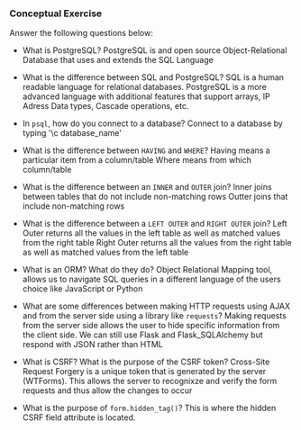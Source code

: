 ### Conceptual Exercise

Answer the following questions below:

- What is PostgreSQL?
PostgreSQL is and open source Object-Relational Database that uses and extends the SQL Language

- What is the difference between SQL and PostgreSQL?
SQL is a human readable language for relational databases. PostgreSQL is a more advanced language with additional features that support arrays, IP Adress Data types, Cascade operations, etc.

- In `psql`, how do you connect to a database?
Connect to a database by typing '\c database_name'

- What is the difference between `HAVING` and `WHERE`?
Having means a particular item from a column/table 
Where means from which column/table

- What is the difference between an `INNER` and `OUTER` join?
Inner joins between tables that do not include non-matching rows
Outter joins that include non-matching rows

- What is the difference between a `LEFT OUTER` and `RIGHT OUTER` join?
Left Outer returns all the values in the left table as well as matched values from the right table 
Right Outer returns all the values from the right table as well as matched values from the left table

- What is an ORM? What do they do?
Object Relational Mapping tool, allows us to navigate SQL queries in a different language of the users choice like JavaScript or Python

- What are some differences between making HTTP requests using AJAX 
  and from the server side using a library like `requests`?
Making requests from the server side allows the user to hide specific information from the client side. We can still use Flask and Flask_SQLAlchemy but respond with JSON rather than HTML  

- What is CSRF? What is the purpose of the CSRF token?
Cross-Site Request Forgery is a unique token that is generated by the server (WTForms). This allows the server to recognixze and verify the form requests and thus allow the changes to occur

- What is the purpose of `form.hidden_tag()`?
This is where the hidden CSRF field attribute is located.